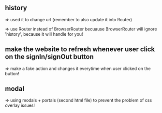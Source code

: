## history

=> used it to change url
(remember to also update it into Router)

=> use Router instead of BrowserRouter becuause BrowserRouter will ignore 'history', because it will handle for you!

## make the website to refresh whenever user click on the signIn/signOut button

=> make a fake action and changes it everytime when user clicked on the button!

## modal

=> using modals + portals (second html file) to prevent the problem of css overlay issues!
